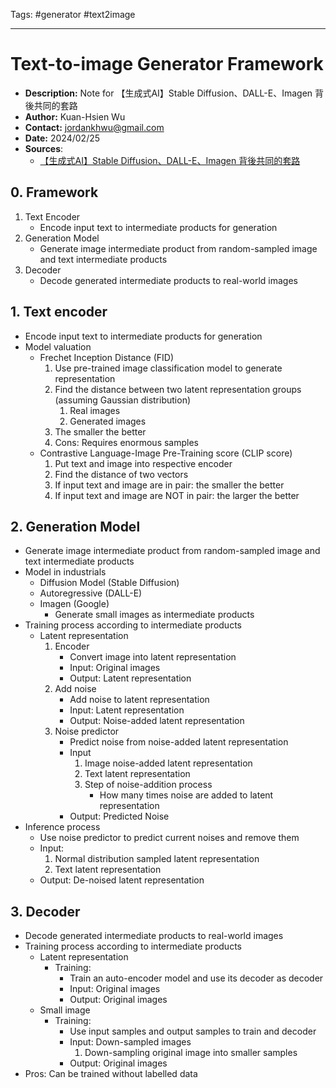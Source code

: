 Tags: #generator #text2image

---

# Text-to-image Generator Framework
- __Description:__ Note for 【生成式AI】Stable Diffusion、DALL-E、Imagen 背後共同的套路
- __Author:__ Kuan-Hsien Wu
- __Contact:__ jordankhwu@gmail.com
- __Date:__ 2024/02/25
- __Sources__:
    - [【生成式AI】Stable Diffusion、DALL-E、Imagen 背後共同的套路](https://www.youtube.com/watch?v=JbfcAaBT66U)

## 0. Framework
1. Text Encoder
    - Encode input text to intermediate products for generation
2. Generation Model
    - Generate image intermediate product from random-sampled image and text intermediate products
3. Decoder
    - Decode generated intermediate products to real-world images

## 1. Text encoder
- Encode input text to intermediate products for generation
- Model valuation
    - Frechet Inception Distance (FID)
        1. Use pre-trained image classification model to generate representation
        2. Find the distance between two latent representation groups (assuming Gaussian distribution)
            1. Real images
            2. Generated images
        3. The smaller the better
        4. Cons: Requires enormous samples
    - Contrastive Language-Image Pre-Training score (CLIP score)
        1. Put text and image into respective encoder
        2. Find the distance of two vectors
        3. If input text and image are in pair: the smaller the better
        4. If input text and image are NOT in pair: the larger the better

## 2. Generation Model
- Generate image intermediate product from random-sampled image and text intermediate products
- Model in industrials
    - Diffusion Model (Stable Diffusion)
    - Autoregressive (DALL-E)
    - Imagen (Google)
        - Generate small images as intermediate products
- Training process according to intermediate products
    - Latent representation
        1. Encoder
            - Convert image into latent representation
            - Input: Original images
            - Output: Latent representation
        2. Add noise
            - Add noise to latent representation
            - Input: Latent representation
            - Output: Noise-added latent representation
        2. Noise predictor
            - Predict noise from noise-added latent representation
            - Input
                1. Image noise-added latent representation
                2. Text latent representation
                3. Step of noise-addition process
                    -  How many times noise are added to latent representation
            - Output: Predicted Noise
- Inference process
    - Use noise predictor to predict current noises and remove them
    - Input:
        1. Normal distribution sampled latent representation
        2. Text latent representation
    - Output: De-noised latent representation

## 3. Decoder
- Decode generated intermediate products to real-world images
- Training process according to intermediate products
    - Latent representation
        - Training:
            - Train an auto-encoder model and use its decoder as decoder
            - Input: Original images
            - Output: Original images
    - Small image
        - Training:
            - Use input samples and output samples to train and decoder
            - Input: Down-sampled images
                1. Down-sampling original image into smaller samples
            - Output: Original images
- Pros: Can be trained without labelled data
